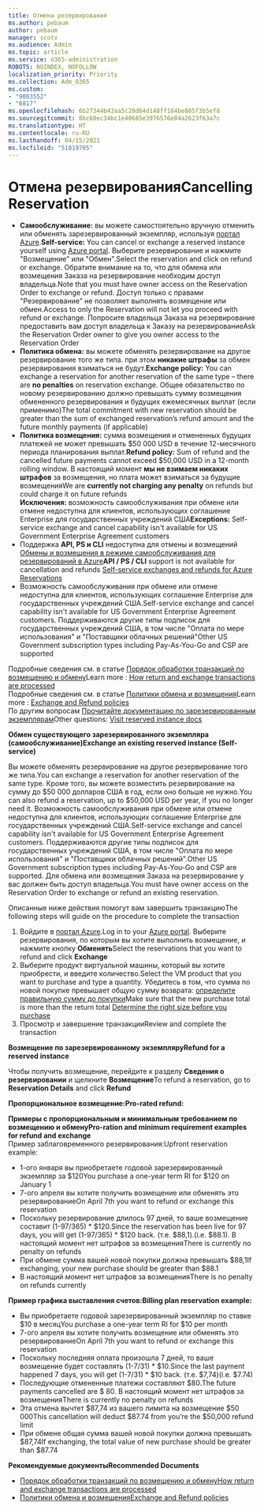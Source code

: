 ```yaml
---
title: Отмена резервирования
ms.author: pebaum
author: pebaum
manager: scotv
ms.audience: Admin
ms.topic: article
ms.service: o365-administration
ROBOTS: NOINDEX, NOFOLLOW
localization_priority: Priority
ms.collection: Adm_O365
ms.custom:
- "9003552"
- "6817"
ms.openlocfilehash: 6b27344b43aa5c20d64d148ff164be805f3b5ef8
ms.sourcegitcommit: 8bc60ec34bc1e40685e3976576e04a2623f63a7c
ms.translationtype: HT
ms.contentlocale: ru-RU
ms.lasthandoff: 04/15/2021
ms.locfileid: "51819705"
---
```

# <a name="cancelling-reservation"></a><span data-ttu-id="0f36e-102">Отмена резервирования</span><span class="sxs-lookup"><span data-stu-id="0f36e-102">Cancelling Reservation</span></span>

- <span data-ttu-id="0f36e-103">**Самообслуживание:** вы можете самостоятельно вручную отменить или обменять зарезервированный экземпляр, используя [портал Azure](https://portal.azure.com/#blade/Microsoft_Azure_Reservations/ReservationsBrowseBlade).</span><span class="sxs-lookup"><span data-stu-id="0f36e-103">**Self-service:** You can cancel or exchange a reserved instance yourself using [Azure portal](https://portal.azure.com/#blade/Microsoft_Azure_Reservations/ReservationsBrowseBlade).</span></span> <span data-ttu-id="0f36e-104">Выберите резервирование и нажмите "Возмещение" или "Обмен".</span><span class="sxs-lookup"><span data-stu-id="0f36e-104">Select the reservation and click on refund or exchange.</span></span> <span data-ttu-id="0f36e-105">Обратите внимание на то, что для обмена или возмещения Заказа на резервирование необходим доступ владельца.</span><span class="sxs-lookup"><span data-stu-id="0f36e-105">Note that you must have owner access on the Reservation Order to exchange or refund.</span></span> <span data-ttu-id="0f36e-106">Доступ только с правами "Резервирование" не позволяет выполнять возмещение или обмен.</span><span class="sxs-lookup"><span data-stu-id="0f36e-106">Access to only the Reservation will not let you proceed with refund or exchange.</span></span> <span data-ttu-id="0f36e-107">Попросите владельца Заказа на резервирование предоставить вам доступ владельца к Заказу на резервирование</span><span class="sxs-lookup"><span data-stu-id="0f36e-107">Ask the Reservation Order owner to give you owner access to the Reservation Order</span></span>
- <span data-ttu-id="0f36e-108">**Политика обмена:** вы можете обменять резервирование на другое резервирование того же типа. при этом **никакие штрафы** за обмен резервирования взиматься не будут.</span><span class="sxs-lookup"><span data-stu-id="0f36e-108">**Exchange policy:** You can exchange a reservation for another reservation of the same type – there are **no penalties** on reservation exchange.</span></span> <span data-ttu-id="0f36e-109">Общее обязательство по новому резервированию должно превышать сумму возмещения обмененного резервирования и будущих ежемесячных выплат (если применимо)</span><span class="sxs-lookup"><span data-stu-id="0f36e-109">The total commitment with new reservation should be greater than the sum of exchanged reservation’s refund amount and the future monthly payments (if applicable)</span></span>
- <span data-ttu-id="0f36e-110">**Политика возмещения:** сумма возмещения и отмененных будущих платежей не может превышать $50 000 USD в течение 12-месячного периода планирования выплат.</span><span class="sxs-lookup"><span data-stu-id="0f36e-110">**Refund policy:** Sum of refund and the cancelled future payments cannot exceed $50,000 USD in a 12-month rolling window.</span></span> <span data-ttu-id="0f36e-111">В настоящий момент **мы не взимаем никаких штрафов** за возмещения, но плата может взиматься за будущие возмещения</span><span class="sxs-lookup"><span data-stu-id="0f36e-111">We are **currently not charging any penalty** on refunds but could charge it on future refunds</span></span>  
    <span data-ttu-id="0f36e-112">**Исключения:** возможность самообслуживания при обмене или отмене недоступна для клиентов, использующих соглашение Enterprise для государственных учреждений США</span><span class="sxs-lookup"><span data-stu-id="0f36e-112">**Exceptions:** Self-service exchange and cancel capability isn't available for US Government Enterprise Agreement customers</span></span>
- <span data-ttu-id="0f36e-113">Поддержка **API, PS и CLI** недоступна для отмены и возмещений [Обмены и возмещения в режиме самообслуживания для резервирований в Azure](https://docs.microsoft.com/azure/cost-management-billing/reservations/exchange-and-refund-azure-reservations?WT.mc_id=Portal-Microsoft_Azure_Support)</span><span class="sxs-lookup"><span data-stu-id="0f36e-113">**API / PS / CLI** support is not available for cancellation and refunds [Self-service exchanges and refunds for Azure Reservations](https://docs.microsoft.com/azure/cost-management-billing/reservations/exchange-and-refund-azure-reservations?WT.mc_id=Portal-Microsoft_Azure_Support)</span></span>
- <span data-ttu-id="0f36e-114">Возможность самообслуживания при обмене или отмене недоступна для клиентов, использующих соглашение Enterprise для государственных учреждений США.</span><span class="sxs-lookup"><span data-stu-id="0f36e-114">Self-service exchange and cancel capability isn't available for US Government Enterprise Agreement customers.</span></span> <span data-ttu-id="0f36e-115">Поддерживаются другие типы подписок для государственных учреждений США, в том числе "Оплата по мере использования" и "Поставщики облачных решений"</span><span class="sxs-lookup"><span data-stu-id="0f36e-115">Other US Government subscription types including Pay-As-You-Go and CSP are supported</span></span>

<span data-ttu-id="0f36e-116">Подробные сведения см. в статье [Порядок обработки транзакций по возмещению и обмену](https://docs.microsoft.com/azure/billing/billing-azure-reservations-self-service-exchange-and-refund?WT.mc_id=Portal-Microsoft_Azure_Support#how-return-and-exchange-transactions-are-processed)</span><span class="sxs-lookup"><span data-stu-id="0f36e-116">Learn more : [How return and exchange transactions are processed](https://docs.microsoft.com/azure/billing/billing-azure-reservations-self-service-exchange-and-refund?WT.mc_id=Portal-Microsoft_Azure_Support#how-return-and-exchange-transactions-are-processed)</span></span>  
<span data-ttu-id="0f36e-117">Подробные сведения см. в статье [Политики обмена и возмещения](https://docs.microsoft.com/azure/billing/billing-azure-reservations-self-service-exchange-and-refund?WT.mc_id=Portal-Microsoft_Azure_Support#exchange-policies)</span><span class="sxs-lookup"><span data-stu-id="0f36e-117">Learn more : [Exchange and Refund policies](https://docs.microsoft.com/azure/billing/billing-azure-reservations-self-service-exchange-and-refund?WT.mc_id=Portal-Microsoft_Azure_Support#exchange-policies)</span></span>  
<span data-ttu-id="0f36e-118">По другим вопросам [Прочитайте документацию по зарезервированным экземплярам](https://docs.microsoft.com/azure/billing/billing-save-compute-costs-reservations?WT.mc_id=Portal-Microsoft_Azure_Support)</span><span class="sxs-lookup"><span data-stu-id="0f36e-118">Other questions: [Visit reserved instance docs](https://docs.microsoft.com/azure/billing/billing-save-compute-costs-reservations?WT.mc_id=Portal-Microsoft_Azure_Support)</span></span>

<span data-ttu-id="0f36e-119">**Обмен существующего зарезервированного экземпляра (самообслуживание)**</span><span class="sxs-lookup"><span data-stu-id="0f36e-119">**Exchange an existing reserved instance (Self-service)**</span></span>

<span data-ttu-id="0f36e-120">Вы можете обменять резервирование на другое резервирование того же типа.</span><span class="sxs-lookup"><span data-stu-id="0f36e-120">You can exchange a reservation for another reservation of the same type.</span></span> <span data-ttu-id="0f36e-121">Кроме того, вы можете возместить резервирование на сумму до $50 000 долларов США в год, если оно больше не нужно.</span><span class="sxs-lookup"><span data-stu-id="0f36e-121">You can also refund a reservation, up to $50,000 USD per year, if you no longer need it.</span></span> <span data-ttu-id="0f36e-122">Возможность самообслуживания при обмене или отмене недоступна для клиентов, использующих соглашение Enterprise для государственных учреждений США.</span><span class="sxs-lookup"><span data-stu-id="0f36e-122">Self-service exchange and cancel capability isn't available for US Government Enterprise Agreement customers.</span></span> <span data-ttu-id="0f36e-123">Поддерживаются другие типы подписок для государственных учреждений США, в том числе "Оплата по мере использования" и "Поставщики облачных решений".</span><span class="sxs-lookup"><span data-stu-id="0f36e-123">Other US Government subscription types including Pay-As-You-Go and CSP are supported.</span></span> <span data-ttu-id="0f36e-124">Для обмена или возмещения Заказа на резервирование у вас должен быть доступ владельца.</span><span class="sxs-lookup"><span data-stu-id="0f36e-124">You must have owner access on the Reservation Order to exchange or refund an existing reservation.</span></span>

<span data-ttu-id="0f36e-125">Описанные ниже действия помогут вам завершить транзакцию</span><span class="sxs-lookup"><span data-stu-id="0f36e-125">The following steps will guide on the procedure to complete the transaction</span></span>

1. <span data-ttu-id="0f36e-126">Войдите в [портал Azure](https://portal.azure.com/#blade/Microsoft_Azure_Reservations/ReservationsBrowseBlade).</span><span class="sxs-lookup"><span data-stu-id="0f36e-126">Log in to your [Azure portal](https://portal.azure.com/#blade/Microsoft_Azure_Reservations/ReservationsBrowseBlade).</span></span> <span data-ttu-id="0f36e-127">Выберите резервирования, по которым вы хотите выполнить возмещение, и нажмите кнопку **Обменять**</span><span class="sxs-lookup"><span data-stu-id="0f36e-127">Select the reservations that you want to refund and click **Exchange**</span></span>
2. <span data-ttu-id="0f36e-128">Выберите продукт виртуальной машины, который вы хотите приобрести, и введите количество.</span><span class="sxs-lookup"><span data-stu-id="0f36e-128">Select the VM product that you want to purchase and type a quantity.</span></span> <span data-ttu-id="0f36e-129">Убедитесь в том, что сумма по новой покупке превышает общую сумму возврата: [определите правильную сумму до покупки](https://docs.microsoft.com/azure/virtual-machines/windows/prepay-reserved-vm-instances?WT.mc_id=Portal-Microsoft_Azure_Support#determine-the-right-vm-size-before-you-buy)</span><span class="sxs-lookup"><span data-stu-id="0f36e-129">Make sure that the new purchase total is more than the return total [Determine the right size before you purchase](https://docs.microsoft.com/azure/virtual-machines/windows/prepay-reserved-vm-instances?WT.mc_id=Portal-Microsoft_Azure_Support#determine-the-right-vm-size-before-you-buy)</span></span>
3. <span data-ttu-id="0f36e-130">Просмотр и завершение транзакции</span><span class="sxs-lookup"><span data-stu-id="0f36e-130">Review and complete the transaction</span></span>

<span data-ttu-id="0f36e-131">**Возмещение по зарезервированному экземпляру**</span><span class="sxs-lookup"><span data-stu-id="0f36e-131">**Refund for a reserved instance**</span></span>

<span data-ttu-id="0f36e-132">Чтобы получить возмещение, перейдите к разделу **Сведения о резервировании** и щелкните **Возмещение**</span><span class="sxs-lookup"><span data-stu-id="0f36e-132">To refund a reservation, go to **Reservation Details** and click **Refund**</span></span>

<span data-ttu-id="0f36e-133">**Пропорциональное возмещение:**</span><span class="sxs-lookup"><span data-stu-id="0f36e-133">**Pro-rated refund:**</span></span>

<span data-ttu-id="0f36e-134">**Примеры с пропорциональным и минимальным требованием по возмещению и обмену**</span><span class="sxs-lookup"><span data-stu-id="0f36e-134">**Pro-ration and minimum requirement examples for refund and exchange**</span></span>  
<span data-ttu-id="0f36e-135">Пример заблаговременного резервирования:</span><span class="sxs-lookup"><span data-stu-id="0f36e-135">Upfront reservation example:</span></span>

- <span data-ttu-id="0f36e-136">1-ого января вы приобретаете годовой зарезервированный экземпляр за $120</span><span class="sxs-lookup"><span data-stu-id="0f36e-136">You purchase a one-year term RI for $120 on January 1</span></span>
- <span data-ttu-id="0f36e-137">7-ого апреля вы хотите получить возмещение или обменять это резервирование</span><span class="sxs-lookup"><span data-stu-id="0f36e-137">On April 7th you want to refund or exchange this reservation</span></span>
- <span data-ttu-id="0f36e-138">Поскольку резервирование длилось 97 дней, то ваше возмещение составит (1-97/365) \* $120.</span><span class="sxs-lookup"><span data-stu-id="0f36e-138">Since the reservation has been live for 97 days, you will get (1-97/365) \* $120 back.</span></span> <span data-ttu-id="0f36e-139">(т.е. $88,1).</span><span class="sxs-lookup"><span data-stu-id="0f36e-139">(i.e. $88.1).</span></span> <span data-ttu-id="0f36e-140">В настоящий момент нет штрафов за возмещения</span><span class="sxs-lookup"><span data-stu-id="0f36e-140">There is currently no penalty on refunds</span></span>
- <span data-ttu-id="0f36e-141">При обмене сумма вашей новой покупки должна превышать $88,1</span><span class="sxs-lookup"><span data-stu-id="0f36e-141">If exchanging, your new purchase should be greater than $88.1</span></span>
- <span data-ttu-id="0f36e-142">В настоящий момент нет штрафов за возмещения</span><span class="sxs-lookup"><span data-stu-id="0f36e-142">There is no penalty on refunds currently</span></span>

<span data-ttu-id="0f36e-143">**Пример графика выставления счетов:**</span><span class="sxs-lookup"><span data-stu-id="0f36e-143">**Billing plan reservation example:**</span></span>

- <span data-ttu-id="0f36e-144">Вы приобретаете годовой зарезервированный экземпляр по ставке $10 в месяц</span><span class="sxs-lookup"><span data-stu-id="0f36e-144">You purchase a one-year term RI for $10 per month</span></span>
- <span data-ttu-id="0f36e-145">7-ого апреля вы хотите получить возмещение или обменять это резервирование</span><span class="sxs-lookup"><span data-stu-id="0f36e-145">On April 7th you want to refund or exchange this reservation</span></span>
- <span data-ttu-id="0f36e-146">Поскольку последняя оплата произошла 7 дней, то ваше возмещение будет составлять (1-7/31) \* $10.</span><span class="sxs-lookup"><span data-stu-id="0f36e-146">Since the last payment happened 7 days, you will get (1-7/31) \* $10 back.</span></span> <span data-ttu-id="0f36e-147">(т.е. $7,74)</span><span class="sxs-lookup"><span data-stu-id="0f36e-147">(i.e. $7.74)</span></span>
- <span data-ttu-id="0f36e-148">Последующие отмененные платежи составляют $80.</span><span class="sxs-lookup"><span data-stu-id="0f36e-148">The future payments cancelled are $ 80.</span></span> <span data-ttu-id="0f36e-149">В настоящий момент нет штрафов за возмещения</span><span class="sxs-lookup"><span data-stu-id="0f36e-149">There is currently no penalty on refunds</span></span>
- <span data-ttu-id="0f36e-150">Эта отмена вычтет $87,74 из вашего лимита на возмещение $50 000</span><span class="sxs-lookup"><span data-stu-id="0f36e-150">This cancellation will deduct $87.74 from you’re the $50,000 refund limit</span></span>
- <span data-ttu-id="0f36e-151">При обмене общая сумма вашей новой покупки должна превышать $87,74</span><span class="sxs-lookup"><span data-stu-id="0f36e-151">If exchanging, the total value of new purchase should be greater than $87.74</span></span>

<span data-ttu-id="0f36e-152">**Рекомендуемые документы**</span><span class="sxs-lookup"><span data-stu-id="0f36e-152">**Recommended Documents**</span></span>

- [<span data-ttu-id="0f36e-153">Порядок обработки транзакций по возмещению и обмену</span><span class="sxs-lookup"><span data-stu-id="0f36e-153">How return and exchange transactions are processed</span></span>](https://docs.microsoft.com/azure/billing/billing-azure-reservations-self-service-exchange-and-refund?WT.mc_id=Portal-Microsoft_Azure_Support#how-return-and-exchange-transactions-are-processed)
- [<span data-ttu-id="0f36e-154">Политики обмена и возмещения</span><span class="sxs-lookup"><span data-stu-id="0f36e-154">Exchange and Refund policies</span></span>](https://docs.microsoft.com/azure/billing/billing-azure-reservations-self-service-exchange-and-refund?WT.mc_id=Portal-Microsoft_Azure_Support#exchange-policies)